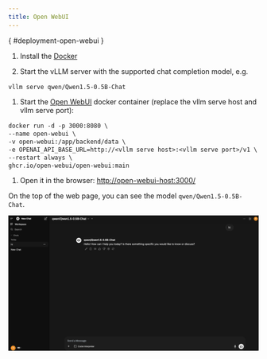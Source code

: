 ```yaml
---
title: Open WebUI
---
```

[](){ #deployment-open-webui }

1. Install the [Docker](https://docs.docker.com/engine/install/)

2. Start the vLLM server with the supported chat completion model, e.g.

```console
vllm serve qwen/Qwen1.5-0.5B-Chat
```

1. Start the [Open WebUI](https://github.com/open-webui/open-webui) docker container (replace the vllm serve host and vllm serve port):

```console
docker run -d -p 3000:8080 \
--name open-webui \
-v open-webui:/app/backend/data \
-e OPENAI_API_BASE_URL=http://<vllm serve host>:<vllm serve port>/v1 \
--restart always \
ghcr.io/open-webui/open-webui:main
```

1. Open it in the browser: <http://open-webui-host:3000/>

On the top of the web page, you can see the model `qwen/Qwen1.5-0.5B-Chat`.

![](../../assets/deployment/open_webui.png)
